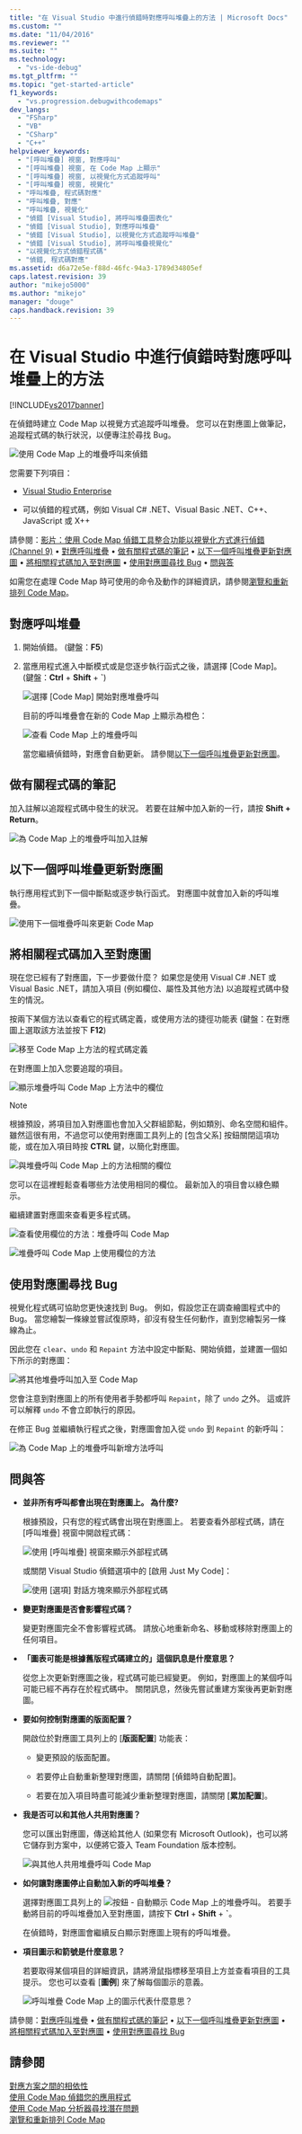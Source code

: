 ```yaml
---
title: "在 Visual Studio 中進行偵錯時對應呼叫堆疊上的方法 | Microsoft Docs"
ms.custom: ""
ms.date: "11/04/2016"
ms.reviewer: ""
ms.suite: ""
ms.technology: 
  - "vs-ide-debug"
ms.tgt_pltfrm: ""
ms.topic: "get-started-article"
f1_keywords: 
  - "vs.progression.debugwithcodemaps"
dev_langs: 
  - "FSharp"
  - "VB"
  - "CSharp"
  - "C++"
helpviewer_keywords: 
  - "[呼叫堆疊] 視窗, 對應呼叫"
  - "[呼叫堆疊] 視窗, 在 Code Map 上顯示"
  - "[呼叫堆疊] 視窗, 以視覺化方式追蹤呼叫"
  - "[呼叫堆疊] 視窗, 視覺化"
  - "呼叫堆疊, 程式碼對應"
  - "呼叫堆疊, 對應"
  - "呼叫堆疊, 視覺化"
  - "偵錯 [Visual Studio], 將呼叫堆疊圖表化"
  - "偵錯 [Visual Studio], 對應呼叫堆疊"
  - "偵錯 [Visual Studio], 以視覺化方式追蹤呼叫堆疊"
  - "偵錯 [Visual Studio], 將呼叫堆疊視覺化"
  - "以視覺化方式偵錯程式碼"
  - "偵錯, 程式碼對應"
ms.assetid: d6a72e5e-f88d-46fc-94a3-1789d34805ef
caps.latest.revision: 39
author: "mikejo5000"
ms.author: "mikejo"
manager: "douge"
caps.handback.revision: 39
---
```

# 在 Visual Studio 中進行偵錯時對應呼叫堆疊上的方法
[!INCLUDE[vs2017banner](../code-quality/includes/vs2017banner.md)]

在偵錯時建立 Code Map 以視覺方式追蹤呼叫堆疊。  您可以在對應圖上做筆記，追蹤程式碼的執行狀況，以便專注於尋找 Bug。  
  
 ![使用 Code Map 上的堆疊呼叫來偵錯](../debugger/media/debuggermap_overview.png "DebuggerMap\_Overview")  
  
 您需要下列項目：  
  
-   [Visual Studio Enterprise](https://www.visualstudio.com/downloads/download-visual-studio-vs)  
  
-   可以偵錯的程式碼，例如 Visual C\# .NET、Visual Basic .NET、C\+\+、JavaScript 或 X\+\+  
  
 請參閱：[影片：使用 Code Map 偵錯工具整合功能以視覺化方式進行偵錯 \(Channel 9\)](http://go.microsoft.com/fwlink/?LinkId=293418) • [對應呼叫堆疊](#MapStack) • [做有關程式碼的筆記](#MakeNotes) • [以下一個呼叫堆疊更新對應圖](#UpdateMap) • [將相關程式碼加入至對應圖](#AddRelatedCode) • [使用對應圖尋找 Bug](#FindBugs) • [問與答](#QA)  
  
 如需您在處理 Code Map 時可使用的命令及動作的詳細資訊，請參閱[瀏覽和重新排列 Code Map](../modeling/browse-and-rearrange-code-maps.md)。  
  
##  <a name="MapStack"></a> 對應呼叫堆疊  
  
1.  開始偵錯。  \(鍵盤：**F5**\)  
  
2.  當應用程式進入中斷模式或是您逐步執行函式之後，請選擇 \[Code Map\]。  \(鍵盤：**Ctrl** \+ **Shift** \+ **\`**\)  
  
     ![選擇 &#91;Code Map&#93; 開始對應堆疊呼叫](../debugger/media/debuggermap_choosecodemap.png "DebuggerMap\_ChooseCodeMap")  
  
     目前的呼叫堆疊會在新的 Code Map 上顯示為橙色：  
  
     ![查看 Code Map 上的堆疊呼叫](../debugger/media/debuggermap_seeundocallstack.png "DebuggerMap\_SeeUndoCallStack")  
  
     當您繼續偵錯時，對應會自動更新。  請參閱[以下一個呼叫堆疊更新對應圖](#UpdateMap)。  
  
##  <a name="MakeNotes"></a> 做有關程式碼的筆記  
 加入註解以追蹤程式碼中發生的狀況。  若要在註解中加入新的一行，請按 **Shift \+ Return**。  
  
 ![為 Code Map 上的堆疊呼叫加入註解](../debugger/media/debuggermap_addcomment.png "DebuggerMap\_AddComment")  
  
##  <a name="UpdateMap"></a> 以下一個呼叫堆疊更新對應圖  
 執行應用程式到下一個中斷點或逐步執行函式。  對應圖中就會加入新的呼叫堆疊。  
  
 ![使用下一個堆疊呼叫來更新 Code Map](../debugger/media/debuggermap_addclearcallstack.png "DebuggerMap\_AddClearCallStack")  
  
##  <a name="AddRelatedCode"></a> 將相關程式碼加入至對應圖  
 現在您已經有了對應圖，下一步要做什麼？  如果您是使用 Visual C\# .NET 或 Visual Basic .NET，請加入項目 \(例如欄位、屬性及其他方法\) 以追蹤程式碼中發生的情況。  
  
 按兩下某個方法以查看它的程式碼定義，或使用方法的捷徑功能表  \(鍵盤：在對應圖上選取該方法並按下 **F12**\)  
  
 ![移至 Code Map 上方法的程式碼定義](../debugger/media/debuggermap_gotocodedefinition.png "DebuggerMap\_GoToCodeDefinition")  
  
 在對應圖上加入您要追蹤的項目。  
  
 ![顯示堆疊呼叫 Code Map 上方法中的欄位](../debugger/media/debuggermap_showfields.png "DebuggerMap\_ShowFields")  
  
> [!NOTE]
>  根據預設，將項目加入對應圖也會加入父群組節點，例如類別、命名空間和組件。  雖然這很有用，不過您可以使用對應圖工具列上的 \[包含父系\] 按鈕關閉這項功能，或在加入項目時按 **CTRL** 鍵，以簡化對應圖。  
  
 ![與堆疊呼叫 Code Map 上的方法相關的欄位](../debugger/media/debuggermap_showedfields.png "DebuggerMap\_ShowedFields")  
  
 您可以在這裡輕鬆查看哪些方法使用相同的欄位。  最新加入的項目會以綠色顯示。  
  
 繼續建置對應圖來查看更多程式碼。  
  
 ![查看使用欄位的方法：堆疊呼叫 Code Map](../debugger/media/debuggermap_findallreferences.png "DebuggerMap\_FindAllReferences")  
  
 ![堆疊呼叫 Code Map 上使用欄位的方法](../debugger/media/debuggermap_foundallreferences.png "DebuggerMap\_FoundAllReferences")  
  
##  <a name="FindBugs"></a> 使用對應圖尋找 Bug  
 視覺化程式碼可協助您更快速找到 Bug。  例如，假設您正在調查繪圖程式中的 Bug。  當您繪製一條線並嘗試復原時，卻沒有發生任何動作，直到您繪製另一條線為止。  
  
 因此您在 `clear`、`undo` 和 `Repaint` 方法中設定中斷點、開始偵錯，並建置一個如下所示的對應圖：  
  
 ![將其他堆疊呼叫加入至 Code Map](../debugger/media/debuggermap_addpaintobjectcallstack.png "DebuggerMap\_AddPaintObjectCallStack")  
  
 您會注意到對應圖上的所有使用者手勢都呼叫 `Repaint`，除了 `undo` 之外。  這或許可以解釋 `undo` 不會立即執行的原因。  
  
 在修正 Bug 並繼續執行程式之後，對應圖會加入從 `undo` 到 `Repaint` 的新呼叫：  
  
 ![為 Code Map 上的堆疊呼叫新增方法呼叫](../debugger/media/debuggermap_addnewcallforrepaint.png "DebuggerMap\_AddNewCallForRepaint")  
  
##  <a name="QA"></a> 問與答  
  
-   **並非所有呼叫都會出現在對應圖上。  為什麼?**  
  
     根據預設，只有您的程式碼會出現在對應圖上。  若要查看外部程式碼，請在 \[呼叫堆疊\] 視窗中開啟程式碼：  
  
     ![使用 &#91;呼叫堆疊&#93; 視窗來顯示外部程式碼](../debugger/media/debuggermap_callstackmenu.png "DebuggerMap\_CallStackMenu")  
  
     或關閉 Visual Studio 偵錯選項中的 \[啟用 Just My Code\]：  
  
     ![使用 &#91;選項&#93; 對話方塊來顯示外部程式碼](../debugger/media/debuggermap_debugoptions.png "DebuggerMap\_DebugOptions")  
  
-   **變更對應圖是否會影響程式碼？**  
  
     變更對應圖完全不會影響程式碼。  請放心地重新命名、移動或移除對應圖上的任何項目。  
  
-   **「圖表可能是根據舊版程式碼建立的」這個訊息是什麼意思？**  
  
     從您上次更新對應圖之後，程式碼可能已經變更。  例如，對應圖上的某個呼叫可能已經不再存在於程式碼中。  關閉訊息，然後先嘗試重建方案後再更新對應圖。  
  
-   **要如何控制對應圖的版面配置？**  
  
     開啟位於對應圖工具列上的 \[**版面配置**\] 功能表：  
  
    -   變更預設的版面配置。  
  
    -   若要停止自動重新整理對應圖，請關閉 \[偵錯時自動配置\]。  
  
    -   若要在加入項目時盡可能減少重新整理對應圖，請關閉 \[**累加配置**\]。  
  
-   **我是否可以和其他人共用對應圖？**  
  
     您可以匯出對應圖，傳送給其他人 \(如果您有 Microsoft Outlook\)，也可以將它儲存到方案中，以便將它簽入 Team Foundation 版本控制。  
  
     ![與其他人共用堆疊呼叫 Code Map](../debugger/media/debuggermap_sharewithothers.png "DebuggerMap\_ShareWithOthers")  
  
-   **如何讓對應圖停止自動加入新的呼叫堆疊？**  
  
     選擇對應圖工具列上的 ![按鈕 &#45; 自動顯示 Code Map 上的堆疊呼叫](../debugger/media/debuggermap_automaticupdateicon.png "DebuggerMap\_AutomaticUpdateIcon")。  若要手動將目前的呼叫堆疊加入至對應圖，請按下 **Ctrl** \+ **Shift** \+ **\`**。  
  
     在偵錯時，對應圖會繼續反白顯示對應圖上現有的呼叫堆疊。  
  
-   **項目圖示和箭號是什麼意思？**  
  
     若要取得某個項目的詳細資訊，請將滑鼠指標移至項目上方並查看項目的工具提示。  您也可以查看 \[**圖例**\] 來了解每個圖示的意義。  
  
     ![呼叫堆疊 Code Map 上的圖示代表什麼意思？](../debugger/media/debuggermap_showlegend.png "DebuggerMap\_ShowLegend")  
  
 請參閱：[對應呼叫堆疊](#MapStack) • [做有關程式碼的筆記](#MakeNotes) • [以下一個呼叫堆疊更新對應圖](#UpdateMap) • [將相關程式碼加入至對應圖](#AddRelatedCode) • [使用對應圖尋找 Bug](#FindBugs)  
  
## 請參閱  
 [對應方案之間的相依性](../modeling/map-dependencies-across-your-solutions.md)   
 [使用 Code Map 偵錯您的應用程式](../modeling/use-code-maps-to-debug-your-applications.md)   
 [使用 Code Map 分析器尋找潛在問題](../modeling/find-potential-problems-using-code-map-analyzers.md)   
 [瀏覽和重新排列 Code Map](../modeling/browse-and-rearrange-code-maps.md)